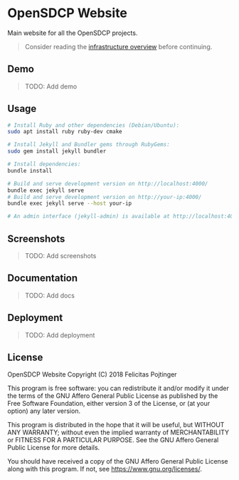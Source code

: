 # OpenSDCP Website

Main website for all the OpenSDCP projects.

> Consider reading the [infrastructure overview](https://github.com/opensdcp/opensdcp-infrastructure#overview) before continuing.

## Demo

> TODO: Add demo

## Usage

```bash
# Install Ruby and other dependencies (Debian/Ubuntu):
sudo apt install ruby ruby-dev cmake

# Install Jekyll and Bundler gems through RubyGems:
sudo gem install jekyll bundler

# Install dependencies:
bundle install

# Build and serve development version on http://localhost:4000/
bundle exec jekyll serve
# Build and serve development version on http://your-ip:4000/
bundle exec jekyll serve --host your-ip

# An admin interface (jekyll-admin) is available at http://localhost:4000/admin
```

## Screenshots

> TODO: Add screenshots

## Documentation

> TODO: Add docs

## Deployment

> TODO: Add deployment

## License

OpenSDCP Website
Copyright (C) 2018 Felicitas Pojtinger

This program is free software: you can redistribute it and/or modify it under the terms of the GNU Affero General Public License as published by the Free Software Foundation, either version 3 of the License, or (at your option) any later version.

This program is distributed in the hope that it will be useful, but WITHOUT ANY WARRANTY; without even the implied warranty of MERCHANTABILITY or FITNESS FOR A PARTICULAR PURPOSE. See the GNU Affero General Public License for more details.

You should have received a copy of the GNU Affero General Public License along with this program. If not, see <https://www.gnu.org/licenses/>.
